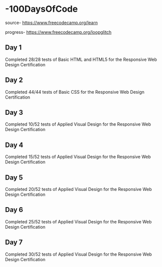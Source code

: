 # -100DaysOfCode
source- https://www.freecodecamp.org/learn

progress- https://www.freecodecamp.org/loopglitch

## Day 1
Completed 28/28 tests of Basic HTML and HTML5 for the Responsive Web Design Certification

## Day 2
Completed 44/44 tests of Basic CSS for the Responsive Web Design Certification

## Day 3
Completed 10/52 tests of Applied Visual Design for the Responsive Web Design Certification

## Day 4
Completed 15/52 tests of Applied Visual Design for the Responsive Web Design Certification

## Day 5
Completed 20/52 tests of Applied Visual Design for the Responsive Web Design Certification

## Day 6
Completed 25/52 tests of Applied Visual Design for the Responsive Web Design Certification

## Day 7
Completed 30/52 tests of Applied Visual Design for the Responsive Web Design Certification
